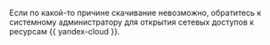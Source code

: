 Если по какой-то причине скачивание невозможно, обратитесь к системному администратору для открытия сетевых доступов к ресурсам {{ yandex-cloud }}.